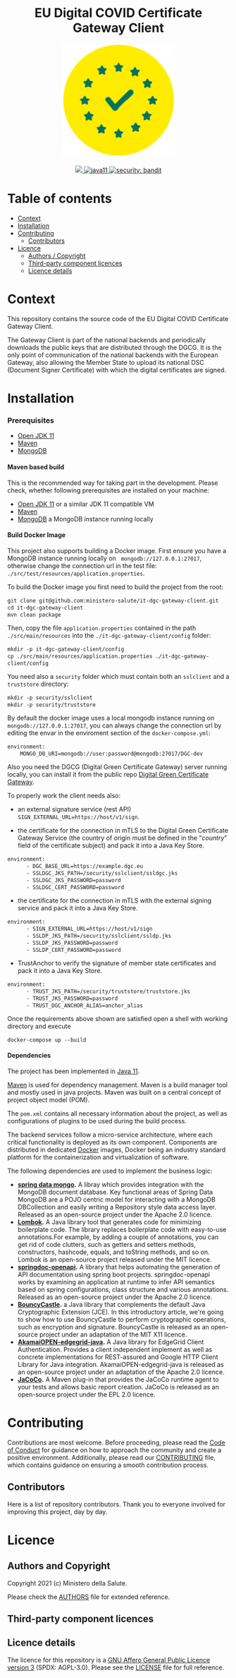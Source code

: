 <h1 align="center">EU Digital COVID Certificate Gateway Client</h1>

<div align="center">
<img width="256" height="256" src="img/logo.png">
</div>

<br />
<div align="center">
    <!-- CoC -->
    <a href="CODE_OF_CONDUCT.md">
      <img src="https://img.shields.io/badge/Contributor%20Covenant-v2.0%20adopted-ff69b4.svg" />
    </a>
    <a href="https://www.oracle.com/java/technologies/javase-jdk11-downloads.html">
      <img alt="java11"
      src="https://img.shields.io/badge/java-11-green">
    </a>
    <a href="https://github.com/PyCQA/bandit">
      <img alt="security: bandit"
      src="https://img.shields.io/badge/security-bandit-yellow.svg">
    </a>
</div>


# Table of contents

- [Context](#context)
- [Installation](#installation)
- [Contributing](#contributing)
  - [Contributors](#contributors)
- [Licence](#licence)
  - [Authors / Copyright](#authors-and-copyright)
  - [Third-party component licences](#third-party-component-licences)
  - [Licence details](#licence-details)


# Context
This repository contains the source code of the EU Digital COVID Certificate Gateway Client.

The Gateway Client is part of the national backends and periodically downloads the public keys that are distributed through the DGCG. It is the only point of communication of the national backends with the European Gateway, also allowing the Member State to upload its national DSC (Document Signer Certificate) with which the digital certificates are signed.

# Installation

### Prerequisites
 - [Open JDK 11](https://openjdk.java.net) 
 - [Maven](https://maven.apache.org)
 - [MongoDB](https://www.mongodb.com/)

#### Maven based build
This is the recommended way for taking part in the development.
Please check, whether following prerequisites are installed on your machine:
- [Open JDK 11](https://openjdk.java.net) or a similar JDK 11 compatible VM
- [Maven](https://maven.apache.org)
- [MongoDB](https://www.mongodb.com/) a MongoDB instance running locally

#### Build Docker Image
This project also supports building a Docker image.
First ensure you have a MongoDB instance running locally on `` mongodb://127.0.0.1:27017``, otherwise change the connection url in the test file: ```./src/test/resources/application.properties```.

To build the Docker image you first need to build the project from the root:

```shell script
git clone git@github.com:ministero-salute/it-dgc-gateway-client.git
cd it-dgc-gateway-client
mvn clean package
```

Then, copy the file ``application.properties`` contained in the path ``./src/main/resources`` into the ``./it-dgc-gateway-client/config`` folder:
```shell script
mkdir -p it-dgc-gateway-client/config
cp ./src/main/resources/application.properties ./it-dgc-gateway-client/config
```

You need also a ``security`` folder which must contain both an ``sslclient`` and a ``truststore`` directory:
```shell script
mkdir -p security/sslclient
mkdir -p security/truststore
```

By default the docker image uses a local mongodb instance running on  `` mongodb://127.0.0.1:27017``, you can always change the connection url by editing the envar in the enviroment section of the ``docker-compose.yml``:

```
environment:
    MONGO_DB_URI=mongodb://user:password@mongodb:27017/DGC-dev
```

Also you need the DGCG (Digital Green Certificate Gateway) server running locally, you can install it from the public repo [Digital Green Certificate Gateway](https://github.com/eu-digital-green-certificates/dgc-gateway).

To properly work the client needs also:

- an external signature service (rest API) ``SIGN_EXTERNAL_URL=https://host/v1/sign``.

- the certificate for the connection in mTLS to the Digital Green Certificate Gateway Service (the country of origin must be defined in the "_country_" field of the certificate subject) and pack it into a Java Key Store.
```
environment:
      - DGC_BASE_URL=https://example.dgc.eu
      - SSLDGC_JKS_PATH=/security/sslclient/ssldgc.jks
      - SSLDGC_JKS_PASSWORD=password
      - SSLDGC_CERT_PASSWORD=password
```
- the certificate for the connection in mTLS with the external signing service and pack it into a Java Key Store.
```
environment:
      - SIGN_EXTERNAL_URL=https://host/v1/sign
      - SSLDP_JKS_PATH=/security/sslclient/ssldp.jks
      - SSLDP_JKS_PASSWORD=password
      - SSLDP_CERT_PASSWORD=password
```
- TrustAnchor to verify the signature of member state certificates and pack it into a Java Key Store.
``` 
environment:
      - TRUST_JKS_PATH=/security/truststore/truststore.jks
      - TRUST_JKS_PASSWORD=password
      - TRUST_DGC_ANCHOR_ALIAS=anchor_alias
```

Once the requirements above shown are satisfied open a shell with working directory and execute

```shell script
docker-compose up --build
```
#### Dependencies

The project has been implemented in [Java 11](https://www.oracle.com/java/technologies/javase-jdk11-downloads.html).

[Maven](http://maven.apache.org/) is used for dependency management. Maven is a build manager tool and mostly used in java projects. Maven was built on a central concept of project object model (POM).

The ```pom.xml``` contains all necessary information about the project, as well as configurations of plugins to be used during the build process.

The backend services follow a micro-service architecture, where each critical functionality is deployed as its own component. Components are distributed in dedicated [Docker](https://www.docker.com/) images, Docker being an industry standard platform for the containerization and virtualization of software.

The following dependencies are used to implement the business logic:

- **[spring data mongo](https://spring.io/projects/spring-data-mongodb).** A libray which provides integration with the MongoDB document database. Key functional areas of Spring Data MongoDB are a POJO centric model for interacting with a MongoDB DBCollection and easily writing a Repository style data access layer. Released as an open-source project under the Apache 2.0 licence.
- **[Lombok](https://projectlombok.org/).** A Java library tool that generates code for minimizing boilerplate code. The library replaces boilerplate code with easy-to-use annotations.For example, by adding a couple of annotations, you can get rid of code clutters, such as getters and setters methods, constructors, hashcode, equals, and toString methods, and so on.
Lombok is an open-source project released under the MIT licence.
- **[springdoc-openapi](https://springdoc.org/).** A library that helps automating the generation of API documentation using spring boot projects. springdoc-openapi works by examining an application at runtime to infer API semantics based on spring configurations, class structure and various annotations. Released as an open-source project under the Apache 2.0 licence.
- **[BouncyCastle](https://www.bouncycastle.org/).** a Java library that complements the default Java Cryptographic Extension (JCE). In this introductory article, we're going to show how to use BouncyCastle to perform cryptographic operations, such as encryption and signature. BouncyCastle is released as an open-source project under an adaptation of the MIT X11 licence.
- **[AkamaiOPEN-edgegrid-java](https://developer.akamai.com/libraries).** A Java library for EdgeGrid Client Authentication. Provides a client independent implement as well as concrete implementations for REST-assured and Google HTTP Client Library for Java integration. AkamaiOPEN-edgegrid-java is released as an open-source project under an adaptation of the Apache 2.0 licence.
- **[JaCoCo](https://www.eclemma.org/jacoco/trunk/doc/maven.html).** A Maven plug-in that provides the JaCoCo runtime agent to your tests and allows basic report creation. JaCoCo is released as an open-source project under the EPL 2.0 licence.

# Contributing
Contributions are most welcome. Before proceeding, please read the [Code of Conduct](./CODE_OF_CONDUCT.md) for guidance on how to approach the community and create a positive environment. Additionally, please read our [CONTRIBUTING](./CONTRIBUTING.md) file, which contains guidance on ensuring a smooth contribution process.

## Contributors
Here is a list of repository contributors. Thank you to everyone involved for improving this project, day by day.

# Licence

## Authors and Copyright

Copyright 2021 (c)  Ministero della Salute.

Please check the [AUTHORS](AUTHORS) file for extended reference.

## Third-party component licences

## Licence details

The licence for this repository is a [GNU Affero General Public Licence version 3](https://www.gnu.org/licenses/agpl-3.0.html) (SPDX: AGPL-3.0). Please see the [LICENSE](LICENSE) file for full reference.




















